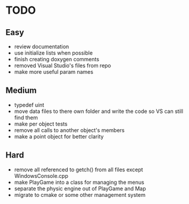TODO
====

Easy
----
* review documentation
* use initialize lists when possible
* finish creating doxygen comments
* removed Visual Studio's files from repo
* make more useful param names

Medium
------
* typedef uint
* move data files to there own folder and write the code so VS can still find them
* make per object tests
* remove all calls to another object's members
* make a point object for better clarity

Hard
----
* remove all referenced to getch() from all files except WindowsConsole.cpp
* make PlayGame into a class for managing the menus
* separate the physic engine out of PlayGame and Map
* migrate to cmake or some other management system

